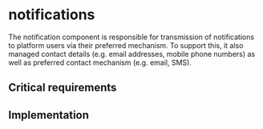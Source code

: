 # notifications

The notification component is responsible for transmission of notifications to platform users via their preferred mechanism. To support this, it also managed contact details \(e.g. email addresses, mobile phone numbers\) as well as preferred contact mechanism \(e.g. email, SMS\).

## Critical requirements

## Implementation

